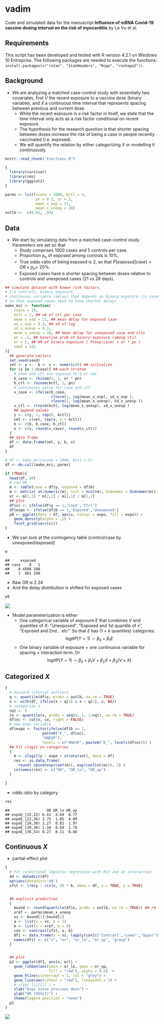 # vadim

Code and simulated data for the manuscript **Influence of mRNA Covid-19 vaccine dosing interval on the risk of myocarditis** by Le Vu et al.

## Requirements
This script has been developed and tested with R version 4.2.1 on Windows 10 Entreprise.
The following packages are needed to execute the functions: `install.packages(c("rstan", "StanHeaders", "Rcpp", "reshape2"))`.

## Background

- We are analyzing a matched case-control study with essentially two covariates, first $V$ the recent exposure to a vaccine dose (binary variable), and $X$ a continuous time interval that represents spacing between previous and current dose.
    - While the recent exposure is a risk factor in itself, we state that the time interval only acts as a risk factor conditional on recent exposure.
    - The hypothesis for the research question is that shorter spacing between doses increase the risk of being a case in people recently vaccinated (i.e. exposed).
    - We will quantify the relation by either categorizing $X$ or modelling it continuously.


```r
knitr::read_chunk("functions.R")
```


```r
{
  library(survival)
  library(rms)
  library(ggplot2)
}
```


```r
parms <- list(ncase = 1000, kctl = 5,
              pn = 0.1, or = 2,
              mean_x_exp = 21,
              mean_x_unexp = 28)
outlb <-  c(0.01, .99)
```
 
## Data   
- We start by simulating data from a matched case-control study. Parameters are set so that
    - Study comprises 1000 cases and 5 controls per case.
    - Proportion $p_n$ of exposed among controls is 10%.
    - True odds-ratio of being exposed is 2, so that $P(exposed|case) = OR \times p_n =$ 20%.
    - Exposed cases have a shorter spacing between doses relative to controls and unexposed cases (21 vs 28 days).
    

```r
## simulate dataset with known risk factors.
# 1:k controls, binary exposure,
# continuous variable (delay) that depends on binary exposure (in cases)
# so that exposed cases tend to have shorter delays
make_mcc <- function(
    ncase = 10,
    kctl = 2, ## nb of ctl per case
    mean_x_exp = 21, ## mean delay for exposed case
    sd_x_exp = 0.3, ## sd of log
    sd_x_unexp = 0.3,
    mean_x_unexp = 28, ## mean delay for unexposed case and ctls
    pn = .1, ## baseline prob of binary exposure (among ctl)
    or = 2, ## OR of binary exposure ( P(exp|case) = or * pn )
    seed = 321
){
  ## generate vectors
  set.seed(seed)
  set <- y <-  b <- x <- numeric(0) ## initialize
  for (s in 1:ncase){ ## each stratum
    # case and ctl are exposed to b or not
    b_case <- rbinom(1, 1, or * pn)
    b_ctl <- rbinom(kctl, 1, pn)
    # continuous value for case and ctl
    x_case <- ifelse(b_case,
                     rlnorm(1, log(mean_x_exp), sd_x_exp ),
                     rlnorm(1, log(mean_x_unexp), sd_x_unexp ))
    x_ctl <- rlnorm(kctl, log(mean_x_unexp), sd_x_unexp )
    ## append values
    y <- c(y, 1, rep(0, kctl))
    set <- c(set, rep(s, 1 + kctl))
    b <- c(b, b_case, b_ctl)
    x <- c(x, round(x_case), round(x_ctl))
  }
  ## data frame
  df <- data.frame(set, y, b, x)
  df
}
```



```r
# df <- make_mcc(ncase = 1000, kctl = 5)
df <- do.call(make_mcc, parms)
```


```r
if (TRUE){
  head(df, 10)
  # raw OR
  m <- table(case = df$y, exposed = df$b)
  m <- matrix( as.numeric(m), ncol = ncol(m), dimnames = dimnames(m))
  or <- m[1,1] * m[2,2] / m[2,1] / m[1,2]
  ## plot
  df$cc <- ifelse(df$y == 1,'Case','Ctrl')
  df$expo <- ifelse(df$b == 1,'Exposed','Unexposed')
  p0 <- ggplot(data = df, aes(x, colour = expo, fill = expo)) +
    geom_density(alpha = .2) +
    facet_grid(vars(cc))
}
```
- We can look at the contingency table (control/case by unexposed/exposed)

```r
m
```

```
##     exposed
## case    0   1
##    0 4500 500
##    1  801 199
```
- Raw OR is 2.24
- And the delay distribution is shifted for exposed cases

```r
p0
```

![](vignette_files/figure-html/unnamed-chunk-3-1.png)<!-- -->

- Model parameterization is either
   - One categorical variable of exposure $E$ that combines $V$ and quantiles of $X$: "Unexposed", "Exposed and 1st quantile of x", "Exposed and 2nd... etc". So that $E$ has (1 + $k$ quantiles) categories.
   $$logitP(Y=1) \sim \beta_0 + \beta_1 E$$
   - One binary variable of exposure + one continuous variable for spacing + interaction term. Or $$logitP(Y=1) \sim \beta_0 + \beta_1 V + \beta_2 X + \beta_3 (V \times X)$$

## Categorized $X$

```r
{
  # discard interval outliers
  q <- quantile(df$x, probs = outlb, na.rm = TRUE)
  x <- with(df, ifelse(x > q[1] & x < q[2], x, NA))
  # categorize x
  nqt <- 5
  co <- quantile(x, probs = seq(0, 1, 1/nqt), na.rm = TRUE)
  df$xc <- cut(x, co, right = FALSE)
  # new expo variable
  df$expo <- factor(ifelse(df$b == 1,
                 paste0("E_", df$xc),
                 "UNEXP"),
                 levels = c("UNEXP", paste0("E_", levels(df$xc))) )
  ## Fit clogit on categories
  {
    m <- clogit(y ~ expo + strata(set), data = df)
    res <- as.data.frame(
      round( cbind(exp(coef(m)), exp(confint(m))), 2) )
    colnames(res) <- c("OR", "OR_lo", "OR_up")
  }

}
```
- odds ratio by category

```r
res
```

```
##                 OR OR_lo OR_up
## expoE_[15,22) 6.41  4.69  8.77
## expoE_[22,26) 2.75  1.85  4.09
## expoE_[26,30) 1.27  0.82  1.97
## expoE_[30,36) 1.10  0.69  1.76
## expoE_[36,54) 0.27  0.11  0.66
```
## Continuous $X$
- partial-effect plot 

```r
{
  # Fit conditional logistic regression with RCS and an interaction
  dd <- datadist(df)
  options(datadist='dd')
  sfit <- lrm(y ~ rcs(x, 4) * b, data = df, x = TRUE, y = TRUE)


  ## explicit prediction
  {
    bound <- round(quantile(df$x, probs = outlb, na.rm = TRUE)) ## rm 1% extreme
    xref <- parms$mean_x_unexp
    xs <- bound[1]:bound[2]
    a <- list(x = xs, b = 1)
    b <- list(x = xref, b = 0)
    con <- contrast(sfit, a, b)
    df1 <- data.frame(x = xs, lapply(con[c('Contrast','Lower','Upper')], exp), 1 )
    names(df1) <- c("x", "or", "or_lo", "or_up", "group")
  }


  ## plot
  p2 <- ggplot(df1, aes(x, or)) +
    geom_ribbon(aes(ymin = or_lo, ymax = or_up,
                    fill = "red"), alpha = 0.5)  +
    geom_hline(yintercept = 1, col = "grey") +
    geom_line(aes(colour = "red"), linewidth = 1) +
    # xlim( li[[1]] ) +
    xlab("Days since previous dose") +
    ylab("OR (95%CI)") +
    theme(legend.position = "none")
  p2
}
```

![](vignette_files/figure-html/spline-1.png)<!-- -->

